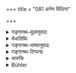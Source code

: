 +++
title = "081 अनेन विधिना"

+++

<details><summary>गङ्गानथ-मूलानुवादः</summary>

Having, in this manner, gradually renounced all attachments, he becomes freed from all pairs of opposites, and reposes in Brahman alone.—(81)
</details>

<details><summary>मेधातिथिः</summary>

**सङ्गांस् त्यक्त्वा सर्वान्** । गवाश्वहस्तिहिरण्यदासभार्याक्षेत्रायतनादिषु ममेदम् इति बुद्धिः **सङ्गः** । तत्त्यागाद् एकारामतायाः परिग्रहणेन च । एनं प्रथमम् उपाश्रित्यैनं प्राधान्येन, ततो ऽनेन विधिना पूर्वोक्तेन क्रियाकलापेन बाह्याध्यात्मिकेनानुष्ठितेन **ब्रह्मणि** चिद्रूपे **ऽवतिष्ठते** । न कर्माणि बध्नन्ति । **सर्वद्वन्द्वैः** शुभासुभकर्मार्थैः सुखदुःखैर् **विनिर्मुक्तो** भवति ॥ ६.८१ ॥
</details>

<details><summary>गङ्गानथ-भाष्यानुवादः</summary>

‘*Having renounced all attachments*.’—‘*Attachment*’ stands for the notion of ‘mine’ that people have with regard to such things as the cow, the horse, the elephant, gold, slaves, wife, agricultural lands, houses and so forth. When this has been renounced, and the man has begun to delight in solitude;—having taken to this as the principal method, and in the manner detailed above—*i.e*., by the due performance of the temporal and spiritual acts prescribed—he ‘*reposes in Brahman*,’—which is of the nature of pure consciousness; and he is no longer fettered by actions. This is what is meant by the phrase ‘*from ail pairs of opposites*’—*i.e*., pleasures and pains as resulting from good and bad acts.—‘*he* *becomes freed*’—(81)
</details>

<details><summary>गङ्गानथ-टिप्पन्यः</summary>

This verse is quoted in *Yatidharmasaṅgraha* (p. 48).
</details>

<details><summary>भारुचिः</summary>

उभाव् अपि चेमौ श्लोकौ "प्रियेषु स्वेषु सुकृतम्" (म्ध् ६.७९) इत्य् एतस्य श्लोकस्य शेषयोर् वचनीयौ ॥ ६.८१ ॥

_तथा च सत्य् एतद् अत्र यत् परमार्थदर्शनं रागद्वेषप्रहाणायोक्तं "विसृज्य ध्यानयोगेन" इति तत्स्तुतिम् अधिकृत्य सर्वविज्ञानस्तुत्यर्थं वेदम् आरभ्यते ।_
</details>

<details><summary>Bühler</summary>

081	He who has in this manner gradually given up all attachments and is freed from all the pairs (of opposites), reposes in Brahman alone.
</details>
